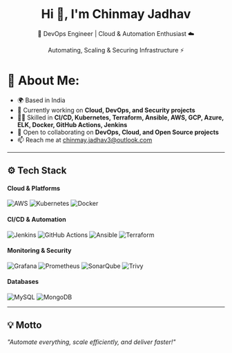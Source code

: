 <h1 align="center"> Hi 👋, I'm Chinmay Jadhav </h1>
<p align="center">🚀 DevOps Engineer | Cloud & Automation Enthusiast ☁️</p>
<p align="center">Automating, Scaling & Securing Infrastructure ⚡</p>


# 💫 About Me:
* 🌍 Based in India  
* 🔭 Currently working on **Cloud, DevOps, and Security projects**  
* 🧑‍💻 Skilled in **CI/CD, Kubernetes, Terraform, Ansible, AWS, GCP, Azure, ELK, Docker, GitHub Actions, Jenkins**  
* 🤝 Open to collaborating on **DevOps, Cloud, and Open Source projects**  
* 📫 Reach me at chinmay.jadhav3@outlook.com

---

## ⚙️ Tech Stack
#### Cloud & Platforms
![AWS](https://img.shields.io/badge/AWS-%23FF9900.svg?style=for-the-badge&logo=amazon-aws&logoColor=white) ![Kubernetes](https://img.shields.io/badge/Kubernetes-%23326ce5.svg?style=for-the-badge&logo=kubernetes&logoColor=white) ![Docker](https://img.shields.io/badge/Docker-%232496ED.svg?style=for-the-badge&logo=docker&logoColor=white)

#### CI/CD & Automation
![Jenkins](https://img.shields.io/badge/Jenkins-%232C5263.svg?style=for-the-badge&logo=jenkins&logoColor=white) ![GitHub Actions](https://img.shields.io/badge/GitHub%20Actions-%232088FF.svg?style=for-the-badge&logo=githubactions&logoColor=white) ![Ansible](https://img.shields.io/badge/Ansible-%231A1918.svg?style=for-the-badge&logo=ansible&logoColor=white) ![Terraform](https://img.shields.io/badge/Terraform-%23623CE4.svg?style=for-the-badge&logo=terraform&logoColor=white)

#### Monitoring & Security
![Grafana](https://img.shields.io/badge/Grafana-%23F46800.svg?style=for-the-badge&logo=grafana&logoColor=white) ![Prometheus](https://img.shields.io/badge/Prometheus-E6522C.svg?style=for-the-badge&logo=prometheus&logoColor=white) ![SonarQube](https://img.shields.io/badge/SonarQube-%234E9BCD.svg?style=for-the-badge&logo=sonarqube&logoColor=white) ![Trivy](https://img.shields.io/badge/Trivy-%23326ce5.svg?style=for-the-badge&logo=aqua&logoColor=white)

#### Databases
![MySQL](https://img.shields.io/badge/MySQL-%234479A1.svg?style=for-the-badge&logo=mysql&logoColor=white) ![MongoDB](https://img.shields.io/badge/MongoDB-%234ea94b.svg?style=for-the-badge&logo=mongodb&logoColor=white)

---

## 💡 Motto
*"Automate everything, scale efficiently, and deliver faster!"*
